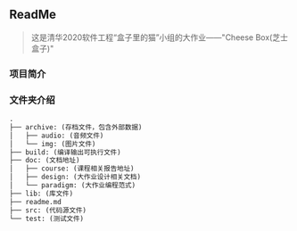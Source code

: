 ## ReadMe

> 这是清华2020软件工程“盒子里的猫”小组的大作业——"Cheese Box(芝士盒子)"

### 项目简介


### 文件夹介绍
```txt
.
├── archive: (存档文件，包含外部数据)  
│   ├── audio: (音频文件)
│   └── img: (图片文件)
├── build: (编译输出可执行文件)
├── doc: (文档地址)
│   ├── course: (课程相关报告地址)
│   ├── design: (大作业设计相关文档)
│   └── paradigm: (大作业编程范式)
├── lib: (库文件)
├── readme.md
├── src: (代码源文件)
└── test: (测试文件)
```
